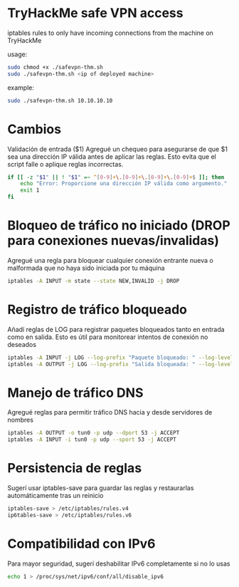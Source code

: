 # TryHackMe safe VPN access
iptables rules to only have incoming connections from the machine on TryHackMe

usage:

```bash
sudo chmod +x ./safevpn-thm.sh
sudo ./safevpn-thm.sh <ip of deployed machine>
```
example:

```bash
sudo ./safevpn-thm.sh 10.10.10.10
```


# Cambios
Validación de entrada ($1)
Agregué un chequeo para asegurarse de que $1 sea una dirección IP válida antes de aplicar las reglas. Esto evita que el script falle o aplique reglas incorrectas.

```bash
if [[ -z "$1" || ! "$1" =~ ^[0-9]+\.[0-9]+\.[0-9]+\.[0-9]+$ ]]; then
    echo "Error: Proporcione una dirección IP válida como argumento."
    exit 1
fi
```
# Bloqueo de tráfico no iniciado (DROP para conexiones nuevas/invalidas)
Agregué una regla para bloquear cualquier conexión entrante nueva o malformada que no haya sido iniciada por tu máquina

```bash
iptables -A INPUT -m state --state NEW,INVALID -j DROP
```
# Registro de tráfico bloqueado
Añadí reglas de LOG para registrar paquetes bloqueados tanto en entrada como en salida. Esto es útil para monitorear intentos de conexión no deseados

```bash
iptables -A INPUT -j LOG --log-prefix "Paquete bloqueado: " --log-level 4
iptables -A OUTPUT -j LOG --log-prefix "Salida bloqueada: " --log-level 4
```

# Manejo de tráfico DNS
Agregué reglas para permitir tráfico DNS hacia y desde servidores de nombres

```bash
iptables -A OUTPUT -o tun0 -p udp --dport 53 -j ACCEPT
iptables -A INPUT -i tun0 -p udp --sport 53 -j ACCEPT
```
# Persistencia de reglas
Sugerí usar iptables-save para guardar las reglas y restaurarlas automáticamente tras un reinicio

```bash
iptables-save > /etc/iptables/rules.v4
ip6tables-save > /etc/iptables/rules.v6
```
# Compatibilidad con IPv6
Para mayor seguridad, sugerí deshabilitar IPv6 completamente si no lo usas

```bash
echo 1 > /proc/sys/net/ipv6/conf/all/disable_ipv6
```

